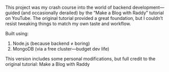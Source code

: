 This project was my crash course into the world of backend development—guided (and occasionally derailed) by the “Make a Blog with Raddy” tutorial on YouTube. The original tutorial provided a great foundation, but I couldn’t resist tweaking things to match my own taste and workflow.

Built using:

1. Node.js (because backend ≠ boring)
2. MongoDB (via a free cluster—budget dev life)

This version includes some personal modifications, but full credit to the original tutorial: Make a Blog with Raddy


